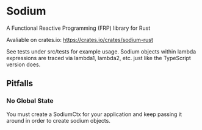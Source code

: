 # Sodium
A Functional Reactive Programming (FRP) library for Rust

Avaliable on crates.io: https://crates.io/crates/sodium-rust

See tests under src/tests for example usage. Sodium objects within lambda expressions are traced via lambda1, lambda2, etc. just like the TypeScript version does.

## Pitfalls

### No Global State

You must create a SodiumCtx for your application and keep passing it around in order to create sodium objects.
